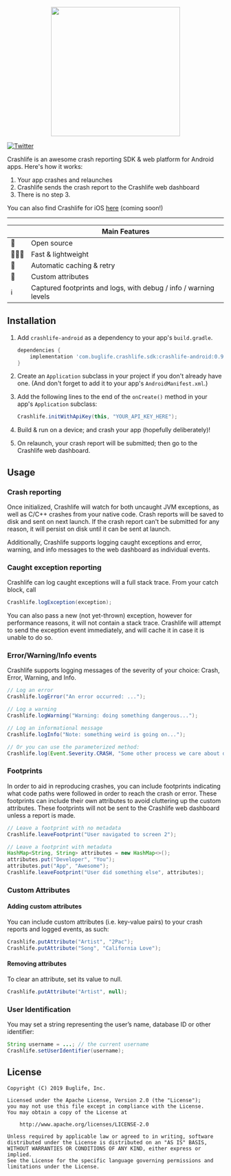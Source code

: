<p align="center">
	<img src="https://ds9bjnn93rsnp.cloudfront.net/assets/logo/logotype_black_on_transparent_782x256-7256a7ab03e9652908f43be94681bc4ebeff6d729c36c946c346a80a4f8ca245.png" width=300 />
</p>

[![Twitter](https://img.shields.io/badge/twitter-@BuglifeApp-blue.svg)](https://twitter.com/buglifeapp)

Crashlife is an awesome crash reporting SDK & web platform for Android apps. Here's how it works:

1. Your app crashes and relaunches
2. Crashlife sends the crash report to the Crashlife web dashboard
3. There is no step 3.

You can also find Crashlife for iOS [here](https://github.com/buglife/crashlife-ios) (coming soon!)


---

|   | Main Features |
|---|---------------|
| 📖 | Open source |
| 🏃🏽‍♀️ | Fast & lightweight |
| 📩 | Automatic caching & retry |
| 📜 | Custom attributes  |
| ℹ️ | Captured footprints and logs, with debug / info / warning levels |

## Installation

1. Add `crashlife-android` as a dependency to your app's `build.gradle`.

	```groovy
	dependencies {
		implementation 'com.buglife.crashlife.sdk:crashlife-android:0.9.1'
	}
	```

2. Create an `Application` subclass in your project if you don't already have one. (And don't forget to add it to your app's `AndroidManifest.xml`.)

3. Add the following lines to the end of the `onCreate()` method in your app's `Application` subclass:
	
	```java
	Crashlife.initWithApiKey(this, "YOUR_API_KEY_HERE");
	```

4. Build & run on a device; and crash your app (hopefully deliberately)!

5. On relaunch, your crash report will be submitted; then go to the Crashlife web dashboard. 

## Usage

### Crash reporting

Once initialized, Crashlife will watch for both uncaught JVM exceptions, as well as C/C++ crashes from your native code. Crash reports will be saved to disk and sent on next launch. If the crash report can't be submitted for any reason, it will persist on disk until it can be sent at launch.

Additionally, Crashlife supports logging caught exceptions and error, warning, and info messages to the web dashboard as individual events. 


### Caught exception reporting

Crashlife can log caught exceptions will a full stack trace. From your catch block, call

```java
Crashlife.logException(exception);
```

You can also pass a new (not yet-thrown) exception, however for performance reasons, it will not contain a stack trace. Crashlife will attempt to send the exception event immediately, and will cache it in case it is unable to do so. 

### Error/Warning/Info events

Crashlife supports logging messages of the severity of your choice: Crash, Error, Warning, and Info.

```java
// Log an error
Crashlife.logError("An error occurred: ...");

// Log a warning
Crashlife.logWarning("Warning: doing something dangerous...");

// Log an informational message
Crashlife.logInfo("Note: something weird is going on...");

// Or you can use the parameterized method:
Crashlife.log(Event.Severity.CRASH, "Some other process we care about died.");
```

### Footprints

In order to aid in reproducing crashes, you can include footprints indicating what code paths were followed in order to reach the crash or error. These footprints can include their own attributes to avoid cluttering up the custom attributes. These footprints will not be sent to the Crashlife web dashboard unless a report is made. 

```java
// Leave a footprint with no metadata
Crashlife.leaveFootprint("User navigated to screen 2");

// Leave a footprint with metadata
HashMap<String, String> attributes = new HashMap<>();
attributes.put("Developer", "You");
attributes.put("App", "Awesome");
Crashlife.leaveFootprint("User did something else", attributes);
```

### Custom Attributes

#### Adding custom attributes

You can include custom attributes (i.e. key-value pairs) to your crash reports and logged events, as such:

```java
Crashlife.putAttribute("Artist", "2Pac");
Crashlife.putAttribute("Song", "California Love");
```

#### Removing attributes

To clear an attribute, set its value to null.

```java
Crashlife.putAttribute("Artist", null);
```


### User Identification

You may set a string representing the user’s name, database ID or other identifier:

```java
String username = ...; // the current username
Crashlife.setUserIdentifier(username);
```


## License

```
Copyright (C) 2019 Buglife, Inc.

Licensed under the Apache License, Version 2.0 (the "License");
you may not use this file except in compliance with the License.
You may obtain a copy of the License at

    http://www.apache.org/licenses/LICENSE-2.0
    
Unless required by applicable law or agreed to in writing, software
distributed under the License is distributed on an "AS IS" BASIS,
WITHOUT WARRANTIES OR CONDITIONS OF ANY KIND, either express or implied.
See the License for the specific language governing permissions and
limitations under the License.
```

